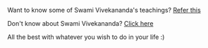 ﻿Want to know some of Swami Vivekananda's teachings? [Refer this](./teachings-of-swami-vivekananda/quotes.md)

Don't know about Swami Vivekananda? [Click here](http://en.wikipedia.org/wiki/Swami_Vivekananda)

All the best with whatever you wish to do in your life :)
